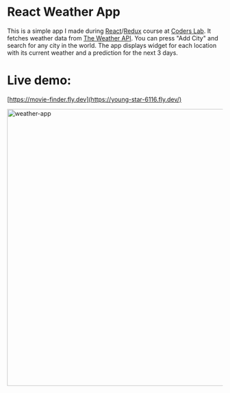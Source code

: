 # React Weather App
This is a simple app I made during [React](https://react.dev/)/[Redux](https://redux.js.org/) course at [Coders Lab](https://coderslab.pl/pl). It fetches weather data from [The Weather API](https://www.weatherapi.com/). You can press "Add City" and search for any city in the world. The app displays widget for each location with its current weather and a prediction for the next 3 days.

# Live demo: 
[https://movie-finder.fly.dev](https://young-star-6116.fly.dev/)

<img width="647" alt="weather-app" src="https://github.com/zbigniew54/WeatherApp/assets/132487185/61d5c6ca-9d0a-4758-8fdf-bf5c62e53862">

